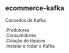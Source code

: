 ## ecommerce-kafka
Conceitos de Kafka

.Produtores <br />
.Consumidores <br />
.Criação de tópicos <br />
.Instalar e rodar o Kafka
